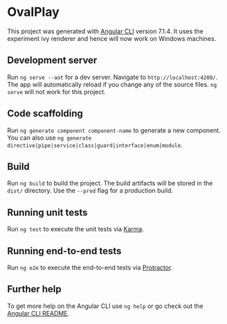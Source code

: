 # OvalPlay

This project was generated with [Angular CLI](https://github.com/angular/angular-cli) version 7.1.4. It uses the experiment ivy renderer and hence will now work on Windows machines.

## Development server

Run `ng serve --aot` for a dev server. Navigate to `http://localhost:4200/`. The app will automatically reload if you change any of the source files. `ng serve` will not work for this project.

## Code scaffolding

Run `ng generate component component-name` to generate a new component. You can also use `ng generate directive|pipe|service|class|guard|interface|enum|module`.

## Build

Run `ng build` to build the project. The build artifacts will be stored in the `dist/` directory. Use the `--prod` flag for a production build.

## Running unit tests

Run `ng test` to execute the unit tests via [Karma](https://karma-runner.github.io).

## Running end-to-end tests

Run `ng e2e` to execute the end-to-end tests via [Protractor](http://www.protractortest.org/).

## Further help

To get more help on the Angular CLI use `ng help` or go check out the [Angular CLI README](https://github.com/angular/angular-cli/blob/master/README.md).
